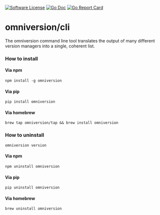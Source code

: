 [![Software License](https://img.shields.io/badge/license-AGPL--3.0-green.svg?style=for-the-badge)](https://github.com/omniversion/omniversion/LICENSE)
[![Go Doc](https://img.shields.io/badge/godoc-reference-blue.svg?style=for-the-badge)](http://godoc.org/github.com/omniversion/omniversion/cli)
[![Go Report Card](https://goreportcard.com/badge/github.com/omniversion/omniversion/cli?style=for-the-badge)](https://goreportcard.com/report/github.com/omniversion/omniversion/cli)

# omniversion/cli
The omniversion command line tool translates the output of many different version managers into a single, coherent list.

### How to install

#### Via npm
```shell
npm install -g omniversion
```

#### Via pip
```shell
pip install omniversion
```

#### Via homebrew
```shell
brew tap omniversion/tap && brew install omniversion
```

### How to uninstall


```shell
omniversion version
```

#### Via npm
```shell
npm uninstall omniversion
```

#### Via pip
```shell
pip uninstall omniversion
```

#### Via homebrew
```shell
brew uninstall omniversion
```
